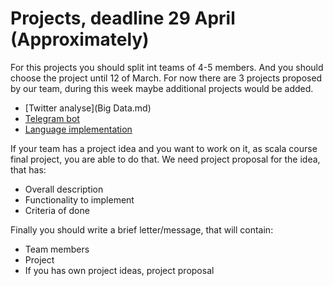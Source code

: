 # Projects, deadline 29 April (Approximately)

For this projects you should split int teams of 4-5 members. And you should choose the project until 12 of March. For now there are 3 projects proposed by our team, during this week maybe additional projects would be added.

- [Twitter analyse](Big Data.md)
- [Telegram bot](Telegram-bot.md)
- [Language implementation](Implement-functional-language.md)

If your team has a project idea and you want to work on it, as scala course final project, you are able to do that. We need project proposal for the idea, that has:

- Overall description
- Functionality to implement
- Criteria of done

Finally you should write a brief letter/message, that will contain:

- Team members
- Project
- If you has own project ideas, project proposal
